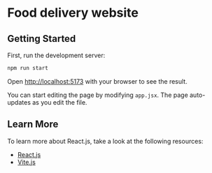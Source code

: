 # Food delivery website 

## Getting Started

First, run the development server:

```bash
npm run start
```

Open [http://localhost:5173](http://localhost:5173) with your browser to see the result.

You can start editing the page by modifying `app.jsx`. The page auto-updates as you edit the file.

## Learn More

To learn more about React.js, take a look at the following resources:


- [React.js](https://react.dev/learn)
- [Vite.js](https://vite.dev/guide)
